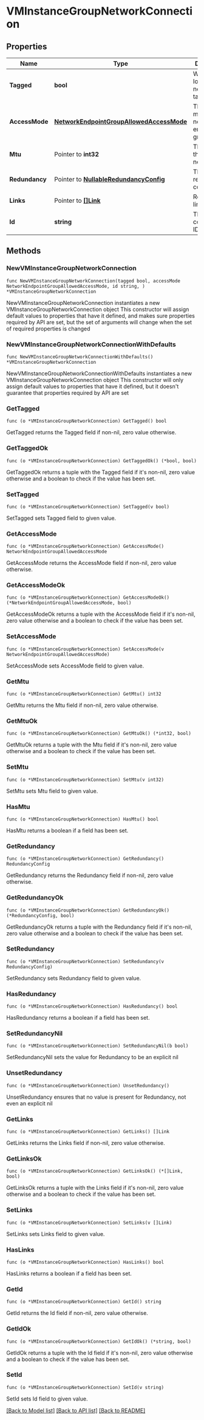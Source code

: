 # VMInstanceGroupNetworkConnection

## Properties

Name | Type | Description | Notes
------------ | ------------- | ------------- | -------------
**Tagged** | **bool** | Whether the logical network is tagged. | 
**AccessMode** | [**NetworkEndpointGroupAllowedAccessMode**](NetworkEndpointGroupAllowedAccessMode.md) | The access mode of the network endpoint group | 
**Mtu** | Pointer to **int32** | The MTU of the logical network | [optional] 
**Redundancy** | Pointer to [**NullableRedundancyConfig**](RedundancyConfig.md) | The redundancy configuration | [optional] 
**Links** | Pointer to [**[]Link**](Link.md) | Reference links | [optional] 
**Id** | **string** | The network connection ID. | 

## Methods

### NewVMInstanceGroupNetworkConnection

`func NewVMInstanceGroupNetworkConnection(tagged bool, accessMode NetworkEndpointGroupAllowedAccessMode, id string, ) *VMInstanceGroupNetworkConnection`

NewVMInstanceGroupNetworkConnection instantiates a new VMInstanceGroupNetworkConnection object
This constructor will assign default values to properties that have it defined,
and makes sure properties required by API are set, but the set of arguments
will change when the set of required properties is changed

### NewVMInstanceGroupNetworkConnectionWithDefaults

`func NewVMInstanceGroupNetworkConnectionWithDefaults() *VMInstanceGroupNetworkConnection`

NewVMInstanceGroupNetworkConnectionWithDefaults instantiates a new VMInstanceGroupNetworkConnection object
This constructor will only assign default values to properties that have it defined,
but it doesn't guarantee that properties required by API are set

### GetTagged

`func (o *VMInstanceGroupNetworkConnection) GetTagged() bool`

GetTagged returns the Tagged field if non-nil, zero value otherwise.

### GetTaggedOk

`func (o *VMInstanceGroupNetworkConnection) GetTaggedOk() (*bool, bool)`

GetTaggedOk returns a tuple with the Tagged field if it's non-nil, zero value otherwise
and a boolean to check if the value has been set.

### SetTagged

`func (o *VMInstanceGroupNetworkConnection) SetTagged(v bool)`

SetTagged sets Tagged field to given value.


### GetAccessMode

`func (o *VMInstanceGroupNetworkConnection) GetAccessMode() NetworkEndpointGroupAllowedAccessMode`

GetAccessMode returns the AccessMode field if non-nil, zero value otherwise.

### GetAccessModeOk

`func (o *VMInstanceGroupNetworkConnection) GetAccessModeOk() (*NetworkEndpointGroupAllowedAccessMode, bool)`

GetAccessModeOk returns a tuple with the AccessMode field if it's non-nil, zero value otherwise
and a boolean to check if the value has been set.

### SetAccessMode

`func (o *VMInstanceGroupNetworkConnection) SetAccessMode(v NetworkEndpointGroupAllowedAccessMode)`

SetAccessMode sets AccessMode field to given value.


### GetMtu

`func (o *VMInstanceGroupNetworkConnection) GetMtu() int32`

GetMtu returns the Mtu field if non-nil, zero value otherwise.

### GetMtuOk

`func (o *VMInstanceGroupNetworkConnection) GetMtuOk() (*int32, bool)`

GetMtuOk returns a tuple with the Mtu field if it's non-nil, zero value otherwise
and a boolean to check if the value has been set.

### SetMtu

`func (o *VMInstanceGroupNetworkConnection) SetMtu(v int32)`

SetMtu sets Mtu field to given value.

### HasMtu

`func (o *VMInstanceGroupNetworkConnection) HasMtu() bool`

HasMtu returns a boolean if a field has been set.

### GetRedundancy

`func (o *VMInstanceGroupNetworkConnection) GetRedundancy() RedundancyConfig`

GetRedundancy returns the Redundancy field if non-nil, zero value otherwise.

### GetRedundancyOk

`func (o *VMInstanceGroupNetworkConnection) GetRedundancyOk() (*RedundancyConfig, bool)`

GetRedundancyOk returns a tuple with the Redundancy field if it's non-nil, zero value otherwise
and a boolean to check if the value has been set.

### SetRedundancy

`func (o *VMInstanceGroupNetworkConnection) SetRedundancy(v RedundancyConfig)`

SetRedundancy sets Redundancy field to given value.

### HasRedundancy

`func (o *VMInstanceGroupNetworkConnection) HasRedundancy() bool`

HasRedundancy returns a boolean if a field has been set.

### SetRedundancyNil

`func (o *VMInstanceGroupNetworkConnection) SetRedundancyNil(b bool)`

 SetRedundancyNil sets the value for Redundancy to be an explicit nil

### UnsetRedundancy
`func (o *VMInstanceGroupNetworkConnection) UnsetRedundancy()`

UnsetRedundancy ensures that no value is present for Redundancy, not even an explicit nil
### GetLinks

`func (o *VMInstanceGroupNetworkConnection) GetLinks() []Link`

GetLinks returns the Links field if non-nil, zero value otherwise.

### GetLinksOk

`func (o *VMInstanceGroupNetworkConnection) GetLinksOk() (*[]Link, bool)`

GetLinksOk returns a tuple with the Links field if it's non-nil, zero value otherwise
and a boolean to check if the value has been set.

### SetLinks

`func (o *VMInstanceGroupNetworkConnection) SetLinks(v []Link)`

SetLinks sets Links field to given value.

### HasLinks

`func (o *VMInstanceGroupNetworkConnection) HasLinks() bool`

HasLinks returns a boolean if a field has been set.

### GetId

`func (o *VMInstanceGroupNetworkConnection) GetId() string`

GetId returns the Id field if non-nil, zero value otherwise.

### GetIdOk

`func (o *VMInstanceGroupNetworkConnection) GetIdOk() (*string, bool)`

GetIdOk returns a tuple with the Id field if it's non-nil, zero value otherwise
and a boolean to check if the value has been set.

### SetId

`func (o *VMInstanceGroupNetworkConnection) SetId(v string)`

SetId sets Id field to given value.



[[Back to Model list]](../README.md#documentation-for-models) [[Back to API list]](../README.md#documentation-for-api-endpoints) [[Back to README]](../README.md)



